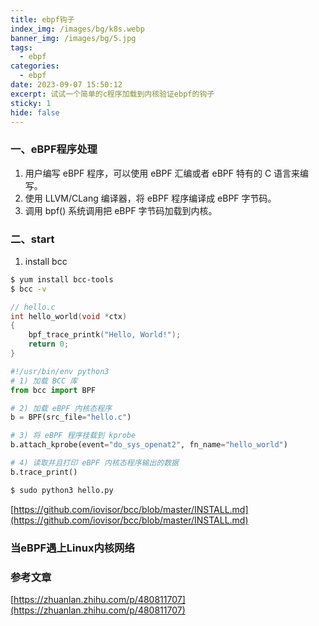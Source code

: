 ```yaml
---
title: ebpf钩子
index_img: /images/bg/k8s.webp
banner_img: /images/bg/5.jpg
tags:
  - ebpf
categories:
  - ebpf
date: 2023-09-07 15:50:12
excerpt: 试试一个简单的c程序加载到内核验证ebpf的钩子
sticky: 1
hide: false
---
```


### 一、eBPF程序处理

1. 用户编写 eBPF 程序，可以使用 eBPF 汇编或者 eBPF 特有的 C 语言来编写。
2. 使用 LLVM/CLang 编译器，将 eBPF 程序编译成 eBPF 字节码。
3. 调用 bpf() 系统调用把 eBPF 字节码加载到内核。

### 二、start

1. install bcc

``` bash
$ yum install bcc-tools
$ bcc -v
```

``` c 
// hello.c
int hello_world(void *ctx)
{
    bpf_trace_printk("Hello, World!");
    return 0;
}
```

``` python
#!/usr/bin/env python3
# 1) 加载 BCC 库
from bcc import BPF

# 2) 加载 eBPF 内核态程序
b = BPF(src_file="hello.c")

# 3) 将 eBPF 程序挂载到 kprobe
b.attach_kprobe(event="do_sys_openat2", fn_name="hello_world")

# 4) 读取并且打印 eBPF 内核态程序输出的数据
b.trace_print()
```

``` bash
$ sudo python3 hello.py
```
   
[https://github.com/iovisor/bcc/blob/master/INSTALL.md](https://github.com/iovisor/bcc/blob/master/INSTALL.md)


### 当eBPF遇上Linux内核网络




### 参考文章

[https://zhuanlan.zhihu.com/p/480811707](https://zhuanlan.zhihu.com/p/480811707)
